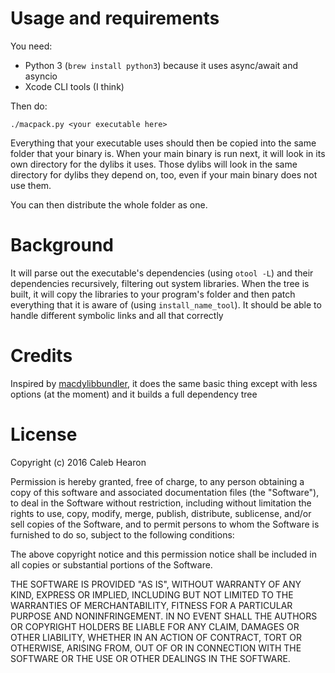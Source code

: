 # Usage and requirements

You need:

* Python 3 (`brew install python3`) because it uses async/await and asyncio
* Xcode CLI tools (I think)

Then do:

```
./macpack.py <your executable here>
```

Everything that your executable uses should then be copied into the same folder
that your binary is. When your main binary is run next, it will look in its own
directory for the dylibs it uses. Those dylibs will look in the same directory for
dylibs they depend on, too, even if your main binary does not use them.

You can then distribute the whole folder as one.

# Background
It will parse out the executable's dependencies (using `otool -L`) and their
dependencies recursively, filtering out system libraries. When the tree
is built, it will copy the libraries to your program's folder and then patch
everything that it is aware of (using `install_name_tool`). It should be able
to handle different symbolic links and all that correctly

# Credits
Inspired by [macdylibbundler](https://github.com/auriamg/macdylibbundler), it does
the same basic thing except with less options (at the moment) and it builds a full
dependency tree

# License
Copyright (c) 2016 Caleb Hearon

Permission is hereby granted, free of charge, to any person obtaining a copy of this software and associated documentation files (the "Software"), to deal in the Software without restriction, including without limitation the rights to use, copy, modify, merge, publish, distribute, sublicense, and/or sell copies of the Software, and to permit persons to whom the Software is furnished to do so, subject to the following conditions:

The above copyright notice and this permission notice shall be included in all copies or substantial portions of the Software.

THE SOFTWARE IS PROVIDED "AS IS", WITHOUT WARRANTY OF ANY KIND, EXPRESS OR IMPLIED, INCLUDING BUT NOT LIMITED TO THE WARRANTIES OF MERCHANTABILITY, FITNESS FOR A PARTICULAR PURPOSE AND NONINFRINGEMENT. IN NO EVENT SHALL THE AUTHORS OR COPYRIGHT HOLDERS BE LIABLE FOR ANY CLAIM, DAMAGES OR OTHER LIABILITY, WHETHER IN AN ACTION OF CONTRACT, TORT OR OTHERWISE, ARISING FROM, OUT OF OR IN CONNECTION WITH THE SOFTWARE OR THE USE OR OTHER DEALINGS IN THE SOFTWARE.
